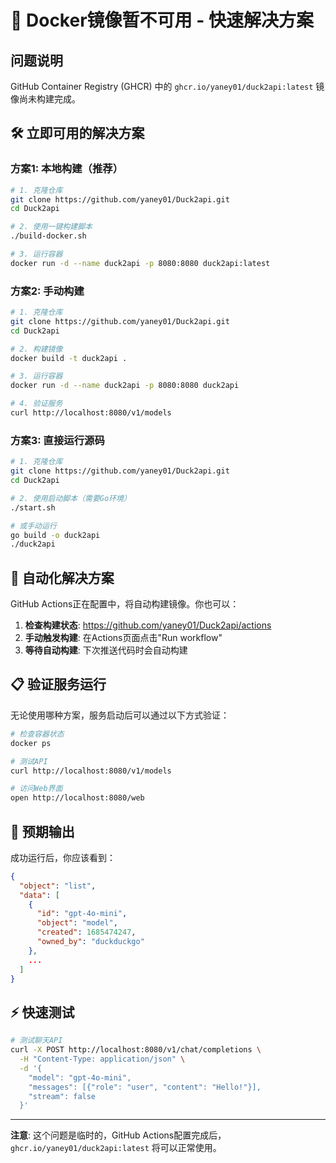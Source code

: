 # 🚨 Docker镜像暂不可用 - 快速解决方案

## 问题说明
GitHub Container Registry (GHCR) 中的 `ghcr.io/yaney01/duck2api:latest` 镜像尚未构建完成。

## 🛠️ 立即可用的解决方案

### 方案1: 本地构建（推荐）

```bash
# 1. 克隆仓库
git clone https://github.com/yaney01/Duck2api.git
cd Duck2api

# 2. 使用一键构建脚本
./build-docker.sh

# 3. 运行容器
docker run -d --name duck2api -p 8080:8080 duck2api:latest
```

### 方案2: 手动构建

```bash
# 1. 克隆仓库
git clone https://github.com/yaney01/Duck2api.git
cd Duck2api

# 2. 构建镜像
docker build -t duck2api .

# 3. 运行容器
docker run -d --name duck2api -p 8080:8080 duck2api

# 4. 验证服务
curl http://localhost:8080/v1/models
```

### 方案3: 直接运行源码

```bash
# 1. 克隆仓库
git clone https://github.com/yaney01/Duck2api.git
cd Duck2api

# 2. 使用启动脚本（需要Go环境）
./start.sh

# 或手动运行
go build -o duck2api
./duck2api
```

## 🔄 自动化解决方案

GitHub Actions正在配置中，将自动构建镜像。你也可以：

1. **检查构建状态**: https://github.com/yaney01/Duck2api/actions
2. **手动触发构建**: 在Actions页面点击"Run workflow"
3. **等待自动构建**: 下次推送代码时会自动构建

## 📋 验证服务运行

无论使用哪种方案，服务启动后可以通过以下方式验证：

```bash
# 检查容器状态
docker ps

# 测试API
curl http://localhost:8080/v1/models

# 访问Web界面
open http://localhost:8080/web
```

## 🎯 预期输出

成功运行后，你应该看到：

```json
{
  "object": "list",
  "data": [
    {
      "id": "gpt-4o-mini",
      "object": "model",
      "created": 1685474247,
      "owned_by": "duckduckgo"
    },
    ...
  ]
}
```

## ⚡ 快速测试

```bash
# 测试聊天API
curl -X POST http://localhost:8080/v1/chat/completions \
  -H "Content-Type: application/json" \
  -d '{
    "model": "gpt-4o-mini",
    "messages": [{"role": "user", "content": "Hello!"}],
    "stream": false
  }'
```

---

**注意**: 这个问题是临时的，GitHub Actions配置完成后，`ghcr.io/yaney01/duck2api:latest` 将可以正常使用。